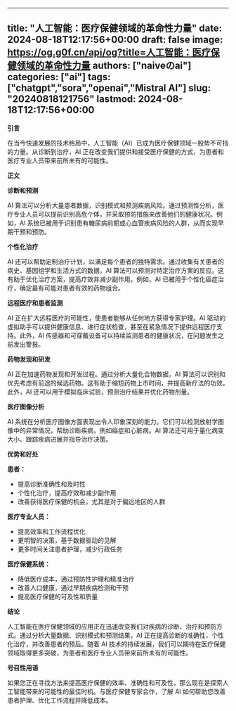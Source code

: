 
---
title: "人工智能：医疗保健领域的革命性力量"
date: 2024-08-18T12:17:56+00:00
draft: false
image: https://og.g0f.cn/api/og?title=人工智能：医疗保健领域的革命性力量
authors: ["naiveのai"]
categories: ["ai"]
tags: ["chatgpt","sora","openai","Mistral AI"]
slug: "20240818121756"
lastmod: 2024-08-18T12:17:56+00:00
---
**引言**

在当今快速发展的技术格局中，人工智能（AI）已成为医疗保健领域一股势不可挡的力量。从诊断到治疗，AI 正在改变我们提供和接受医疗保健的方式，为患者和医疗专业人员带来前所未有的可能性。

**正文**

**诊断和预测**

AI 算法可以分析大量患者数据，识别模式和预测疾病风险。通过预测性分析，医疗专业人员可以提前识别高危个体，并采取预防措施来改善他们的健康状况。例如，AI 系统已被用于识别患有糖尿病前期或心血管疾病风险的人群，从而实现早期干预和预防。

**个性化治疗**

AI 还可以帮助定制治疗计划，以满足每个患者的独特需求。通过收集有关患者的病史、基因组学和生活方式的数据，AI 算法可以预测对特定治疗方案的反应。这有助于优化治疗方案，提高疗效并减少副作用。例如，AI 已被用于个性化癌症治疗，确定最有可能对患者有效的药物组合。

**远程医疗和患者监测**

AI 正在扩大远程医疗的可能性，使患者能够从任何地方获得专家护理。AI 驱动的虚拟助手可以提供健康信息、进行症状检查，甚至在紧急情况下提供远程医疗支持。此外，AI 传感器和可穿戴设备可以持续监测患者的健康状况，在问题发生之前发出警报。

**药物发现和研发**

AI 正在加速药物发现和开发过程。通过分析大量化合物数据，AI 算法可以识别和优先考虑有前途的候选药物。这有助于缩短药物上市时间，并提高新疗法的功效。此外，AI 还可以用于模拟临床试验，预测治疗结果并优化药物剂量。

**医疗图像分析**

AI 系统在分析医疗图像方面表现出令人印象深刻的能力。它们可以检测放射学图像中的异常情况，帮助诊断疾病，例如癌症和心脏病。AI 算法还可用于量化病变大小、跟踪疾病进展并指导治疗决策。

**优势和好处**

**患者：**

* 提高诊断准确性和及时性
* 个性化治疗，提高疗效和减少副作用
* 改善获得医疗保健的机会，尤其是对于偏远地区的人群

**医疗专业人员：**

* 提高效率和工作流程优化
* 更明智的决策，基于数据驱动的见解
* 更多时间关注患者护理，减少行政任务

**医疗保健系统：**

* 降低医疗成本，通过预防性护理和精准治疗
* 改善人口健康，通过早期疾病检测和干预
* 提高医疗保健的可及性和质量

**结论**

人工智能在医疗保健领域的应用正在迅速改变我们对疾病的诊断、治疗和预防方式。通过分析大量数据、识别模式和预测结果，AI 正在提高诊断的准确性，个性化治疗，并改善患者的预后。随着 AI 技术的持续发展，我们可以期待在医疗保健领域取得更多突破，为患者和医疗专业人员带来前所未有的可能性。

**号召性用语**

如果您正在寻找方法来提高医疗保健的效率、准确性和可及性，那么现在是探索人工智能带来的可能性的最佳时机。与医疗保健专家合作，了解 AI 如何帮助您改善患者护理、优化工作流程并降低成本。